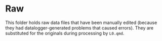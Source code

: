 # Raw

This folder holds raw data files that have been manually edited
(because they had datalogger-generated problems that caused errors).
They are substituted for the originals during processing by `L0.qmd`.
